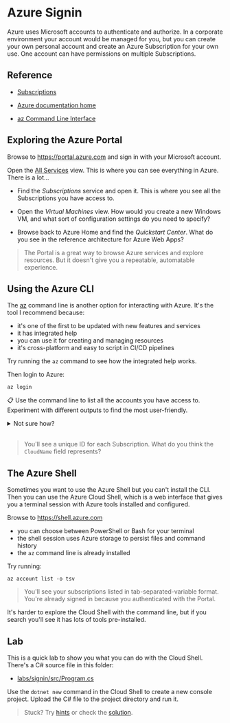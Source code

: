 # Azure Signin

Azure uses Microsoft accounts to authenticate and authorize. In a corporate environment your account would be managed for you, but you can create your own personal account and create an Azure Subscription for your own use. One account can have permissions on multiple Subscriptions.

## Reference

- [Subscriptions](https://docs.microsoft.com/en-gb/learn/modules/configure-subscriptions/3-implement-azure-subscriptions)

- [Azure documentation home](https://docs.microsoft.com/en-gb/azure/?product=popular)

- [az Command Line Interface](https://docs.microsoft.com/en-us/cli/azure/reference-index?view=azure-cli-latest)


## Exploring the Azure Portal

Browse to https://portal.azure.com and sign in with your Microsoft account.

Open the [All Services](https://portal.azure.com/#allservices) view. This is where you can see everything in Azure. There is a lot...

- Find the _Subscriptions_ service and open it. This is where you see all the Subscriptions you have access to.

- Open the _Virtual Machines_ view. How would you create a new Windows VM, and what sort of configuration settings do you need to specify?

- Browse back to Azure Home and find the _Quickstart Center_. What do you see in the reference architecture for Azure Web Apps?

> The Portal is a great way to browse Azure services and explore resources. But it doesn't give you a repeatable, automatable experience. 


## Using the Azure CLI

The [az](https://docs.microsoft.com/en-us/cli/azure/) command line is another option for interacting with Azure. It's the tool I recommend because:

- it's one of the first to be updated with new features and services
- it has integrated help
- you can use it for creating and managing resources
- it's cross-platform and easy to script in CI/CD pipelines

Try running the `az` command to see how the integrated help works.

Then login to Azure:

```
az login
```

📋 Use the command line to list all the accounts you have access to. Experiment with different outputs to find the most user-friendly.

<details>
  <summary>Not sure how?</summary>

This shows your account and Subscriptions:

```
az account list
```

And use the `-o` or `--output` flag to change between JSON, YAML and table formats:

```
az account list -o table
```

</details><br/>

> You'll see a unique ID for each Subscription. What do you think the `CloudName` field represents?

## The Azure Shell

Sometimes you want to use the Azure Shell but you can't install the CLI. Then you can use the Azure Cloud Shell, which is a web interface that gives you a terminal session with Azure tools installed and configured.

Browse to https://shell.azure.com

- you can choose between PowerShell or Bash for your terminal
- the shell session uses Azure storage to persist files and command history
- the `az` command line is already installed

Try running:

```
az account list -o tsv
```

> You'll see your subscriptions listed in tab-separated-variable format. You're already signed in because you authenticated with the Portal.

It's harder to explore the Cloud Shell with the command line, but if you search you'll see it has lots of tools pre-installed. 

## Lab

This is a quick lab to show you what you can do with the Cloud Shell. There's a C# source file in this folder:

- [labs/signin/src/Program.cs](./src/Program.cs)

Use the `dotnet new` command in the Cloud Shell to create a new console project. Upload the C# file to the project directory and run it.

> Stuck? Try [hints](hints.md) or check the [solution](solution.md).

